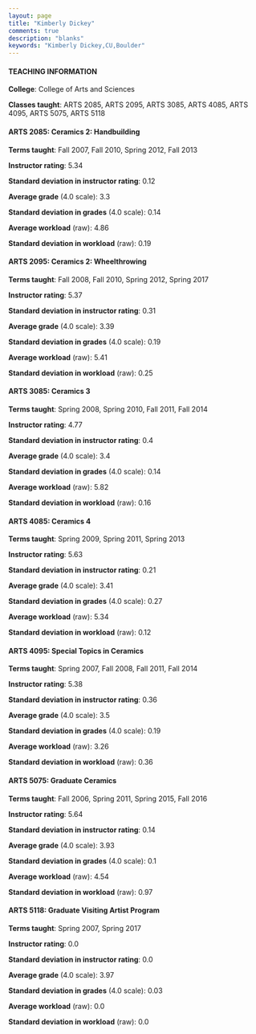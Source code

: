 ```yaml
---
layout: page
title: "Kimberly Dickey" 
comments: true
description: "blanks"
keywords: "Kimberly Dickey,CU,Boulder"
---
```

<head>
<script src="https://ajax.googleapis.com/ajax/libs/jquery/2.1.3/jquery.min.js"></script>
<script src="https://dl.dropboxusercontent.com/s/pc42nxpaw1ea4o9/highcharts.js?dl=0"></script>
<!-- <script src="../assets/js/highcharts.js"></script> -->
<style type="text/css">@font-face {
	font-family: "Bebas Neue";
	src: url(https://www.filehosting.org/file/details/544349/BebasNeue Regular.otf) format("opentype");
	}
	h1.Bebas { 
		font-family: "Bebas Neue", Verdana, Tahoma;
	}
</style>
</head>
	   
#### TEACHING INFORMATION

**College**: College of Arts and Sciences

**Classes taught**: ARTS 2085, ARTS 2095, ARTS 3085, ARTS 4085, ARTS 4095, ARTS 5075, ARTS 5118

#### ARTS 2085: Ceramics 2: Handbuilding

**Terms taught**: Fall 2007, Fall 2010, Spring 2012, Fall 2013

**Instructor rating**: 5.34

**Standard deviation in instructor rating**: 0.12

**Average grade** (4.0 scale): 3.3

**Standard deviation in grades** (4.0 scale): 0.14

**Average workload** (raw): 4.86

**Standard deviation in workload** (raw): 0.19

#### ARTS 2095: Ceramics 2: Wheelthrowing

**Terms taught**: Fall 2008, Fall 2010, Spring 2012, Spring 2017

**Instructor rating**: 5.37

**Standard deviation in instructor rating**: 0.31

**Average grade** (4.0 scale): 3.39

**Standard deviation in grades** (4.0 scale): 0.19

**Average workload** (raw): 5.41

**Standard deviation in workload** (raw): 0.25

#### ARTS 3085: Ceramics 3

**Terms taught**: Spring 2008, Spring 2010, Fall 2011, Fall 2014

**Instructor rating**: 4.77

**Standard deviation in instructor rating**: 0.4

**Average grade** (4.0 scale): 3.4

**Standard deviation in grades** (4.0 scale): 0.14

**Average workload** (raw): 5.82

**Standard deviation in workload** (raw): 0.16

#### ARTS 4085: Ceramics 4

**Terms taught**: Spring 2009, Spring 2011, Spring 2013

**Instructor rating**: 5.63

**Standard deviation in instructor rating**: 0.21

**Average grade** (4.0 scale): 3.41

**Standard deviation in grades** (4.0 scale): 0.27

**Average workload** (raw): 5.34

**Standard deviation in workload** (raw): 0.12

#### ARTS 4095: Special Topics in Ceramics

**Terms taught**: Spring 2007, Fall 2008, Fall 2011, Fall 2014

**Instructor rating**: 5.38

**Standard deviation in instructor rating**: 0.36

**Average grade** (4.0 scale): 3.5

**Standard deviation in grades** (4.0 scale): 0.19

**Average workload** (raw): 3.26

**Standard deviation in workload** (raw): 0.36

#### ARTS 5075: Graduate Ceramics

**Terms taught**: Fall 2006, Spring 2011, Spring 2015, Fall 2016

**Instructor rating**: 5.64

**Standard deviation in instructor rating**: 0.14

**Average grade** (4.0 scale): 3.93

**Standard deviation in grades** (4.0 scale): 0.1

**Average workload** (raw): 4.54

**Standard deviation in workload** (raw): 0.97

#### ARTS 5118: Graduate Visiting Artist Program

**Terms taught**: Spring 2007, Spring 2017

**Instructor rating**: 0.0

**Standard deviation in instructor rating**: 0.0

**Average grade** (4.0 scale): 3.97

**Standard deviation in grades** (4.0 scale): 0.03

**Average workload** (raw): 0.0

**Standard deviation in workload** (raw): 0.0

